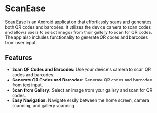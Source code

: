 # ScanEase

Scan Ease is an Android application that effortlessly scans and generates both QR codes and barcodes. It utilizes the device camera to scan codes and allows users to select images from their gallery to scan for QR codes. The app also includes functionality to generate QR codes and barcodes from user input.

## Features

- **Scan QR Codes and Barcodes:** Use your device's camera to scan QR codes and barcodes.
- **Generate QR Codes and Barcodes:** Generate QR codes and barcodes from text input.
- **Scan from Gallery:** Select an image from your gallery and scan for QR codes.
- **Easy Navigation:** Navigate easily between the home screen, camera scanning, and gallery scanning.
